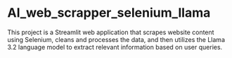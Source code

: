 # AI_web_scrapper_selenium_llama
This project is a Streamlit web application that scrapes website content using Selenium, cleans and processes the data, and then utilizes the Llama 3.2 language model to extract relevant information based on user queries.
